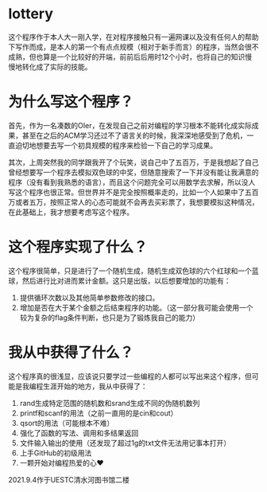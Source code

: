 # lottery
这个程序作于本人大一刚入学，在对程序接触只有一遍网课以及没有任何人的帮助下写作而成，是本人的第一个有点点规模（相对于新手而言）的程序，当然会很不成熟，但也算是一个比较好的开端，前前后后用时12个小时，也将自己的知识慢慢地转化成了实际的技能。
# 为什么写这个程序？
首先，作为一名凑数的OIer，在发现自己之前对编程的学习根本不能转化成实际成果，甚至在之后的ACM学习还过不了语言关的时候，我深深地感受到了危机，一直迫切地想要去写一个初具规模的程序来检验一下自己的学习成果。

其次，上周突然我的同学跟我开了个玩笑，说自己中了五百万，于是我想起了自己曾经想要写一个程序去模拟双色球的中奖，但随意搜索了一下并没有能让我满意的程序（没有看到我熟悉的语言），而且这个问题完全可以用数学去求解，所以没人写这个程序也很正常。但世界并不是完全按照概率走的，比如一个人如果中了五百万或者五万，按照正常人的心态可能就不会再去买彩票了，我想要模拟这种情况，在此基础上，我才想要考虑写这个程序。

# 这个程序实现了什么？
这个程序很简单，只是进行了一个随机生成，随机生成双色球的六个红球和一个蓝球，然后进行比对进而累计金额。这只是出版，以后想要增加的功能有：
1. 提供循环次数以及其他简单参数修改的接口。
2. 增加是否在大于某个金额之后结束程序的功能。（这一部分我可能会使用一个较为复杂的flag条件判断，也只是为了锻炼我自己的能力）

# 我从中获得了什么？
这个程序真的很浅显，应该说只要学过一些编程的人都可以写出来这个程序，但可能是我编程生涯开始的地方，我从中获得了：
1. rand生成特定范围的随机数和srand生成不同的伪随机数列
2. printf和scanf的用法（之前一直用的是cin和cout）
3. qsort的用法（可能根本不难）
4. 强化了函数的写法、调用和多结果返回
5. 文件输入输出的使用（还发现了超过1g的txt文件无法用记事本打开）
6. 上手GitHub的初级用法
7. 一颗开始对编程热爱的心♥

2021.9.4作于UESTC清水河图书馆二楼